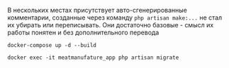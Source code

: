 
В нескольких местах присутствует авто-сгенерированные комментарии, созданные через команду `php artisan make:...` не стал их убирать или переписывать. Они достаточно базовые - смысл их работы понятен и без дополнительного перевода

```
docker-compose up -d --build
```

```
docker exec -it meatmanufature_app php artisan migrate
```
